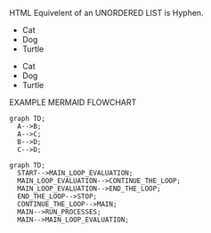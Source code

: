 HTML Equivelent of an UNORDERED LIST is Hyphen.

<UL>
	<LI>Cat</LI>
	<LI>Dog</LI>
	<LI>Turtle</LI>
</UL>

- Cat
- Dog
- Turtle

EXAMPLE MERMAID FLOWCHART
```mermaid
graph TD;
  A-->B;
  A-->C;
  B-->D;
  C-->D;
```

```mermaid
graph TD;
  START-->MAIN_LOOP_EVALUATION;
  MAIN_LOOP_EVALUATION-->CONTINUE_THE_LOOP;
  MAIN_LOOP_EVALUATION-->END_THE_LOOP; 
  END_THE_LOOP-->STOP;
  CONTINUE_THE_LOOP-->MAIN;
  MAIN-->RUN_PROCESSES;
  MAIN-->MAIN_LOOP_EVALUATION;
```
